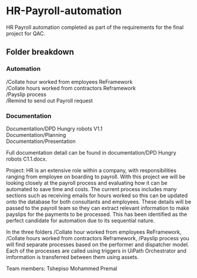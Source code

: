 # HR-Payroll-automation
HR Payroll automation completed as part of the requirements for the final project for QAC. 

## Folder breakdown

### Automation 
/Collate hour worked from employees ReFramework  <br />
/Collate hours worked from contractors Reframework  <br />
/Payslip process <br />
/Remind to send out Payroll request <br />

### Documentation
Documentation/DPD Hungry robots V1.1 <br />
Documentation/Planning <br />
Documentation/Presentation <br />

Full documentation detail can be found in documentation/DPD Hungry robots C1.1.docx.

Project: HR is an extensive role within a company, with responsibilities ranging from employee on boarding to payroll. With this
project we will be looking closely at the payroll process and evaluating how it can be automated to save time and costs. The
current process includes many sections such as receiving emails for hours worked so this can be updated onto the database
for both consultants and employees. These details will be passed to the payroll team so they can extract relevant
information to make payslips for the payments to be processed. This has been identified as the perfect candidate for
automation due to its sequential nature.

In the three folders /Collate hour worked from employees ReFramework, /Collate hours worked from contractors Reframework, /Payslip process you will find separate processes based on the performer and dispatcher model. Each of the processes are called using triggers in UiPath Orchestrator and imformation is transferred between them using assets.

Team members: 
Tshepiso
Mohammed
Premal
